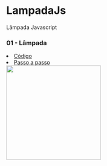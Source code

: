 # LampadaJs
 Lâmpada Javascript 
 <h3>01 - Lâmpada</h3>
 <li><a href="./01-lamp/">Código</a></li>
 <li><a href="https://youtu.be/4r0zOW9Zn-Y">Passo a passo</a></li>
 <a href="https://fernandoleonid.github.io/mini-projetos-js/01-lamp/"><img src="./img/01-lamp.gif" width="250px"></a>
